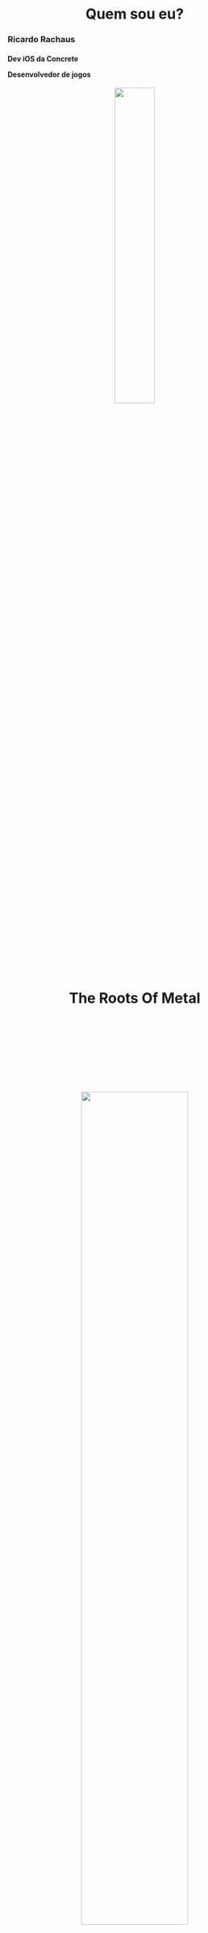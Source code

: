 <h1><center>Quem sou eu? </center></h1>

<h3>Ricardo Rachaus</h3>
<h4>
Dev iOS da Concrete

Desenvolvedor de jogos
</h4>

<center><img src="images/pic.png" style="width: 40%; height: 40%"/>​</center>

<br></br>
<br></br>
<br></br>
<br></br>
<br></br>


<center><h1> The Roots Of Metal </h1></center>

<br></br>
<br></br>
<br></br>
<br></br>

<center><img src="images/pantera.gif" style="width: 65%; height: 65%"/>​</center>

<br></br>
<br></br>
<br></br>
<br></br>

<center><img src="images/metal.png" style="width: 30%; height: 30%"/>​</center>

<center><h2> API Gráfica da Apple</h2></center>

<br></br>
<br></br>
<br></br>
<br></br>


## Índice


- O que é?
- História de computação gráfica
- APIs gráficas
    - OpenGL
    - Metal
- Como funciona
    - GPU
    - Shaders
    - Pipeline
- Metal nos frameworks
- Demo
- Aplicações

<br></br>
<br></br>
<br></br>
<br></br>

### Antes de começar, um pequeno aviso:

Você nunca fará:
```swift
import Metal
```

<br></br>
<br></br>
<br></br>

## O que é?

- API gráfica lançada em 2014
- Interface para conversar com a GPU
- Melhor performance para devices Apple
- Apenas lida com renderização
- Feita em C/C++

<br></br>
<br></br>
<br></br>

<center>Aplicações</center>
-----------------
-----------------
<center>Metal</center>
-----------------
-----------------
<center>GPU</center>
-----------------

<br></br>
<br></br>

## História da Computação Gráfica

- Cada plataforma tinha sua própria API
- Cada programa era único para cada computador
- Nos anos 90 veio o OpenGL pela Silicon Graphics Inc.
- OpenGL veio para ser cross-platform
- Mas as empresas não queriam adotar (como Apple)

<br></br>
<br></br>
<br></br>
<br></br>

### Mas um cara mudou tudo...

<br></br>
<br></br>
<br></br>
<br></br>

# John Carmack

<center><img src="images/carmack.jpg" style="width: 75%; height: 75%"/>​</center>

- Considerado um dos melhores programadores de todos os tempos
- Co-fundador da id Software
- Ao criar Quake, obrigou as empresas a usar o OpenGL

<br></br>
<br></br>
<br></br>
<br></br>

<center><img src="images/carmackqr.png" style="width: 50%; height: 50%"/>​</center>

<br></br>
<br></br>
<br></br>
<br></br>

### Mas o tempo passou e o OpenGL foi ficando para trás...

<br></br>
<br></br>
<br></br>
<br></br>

## APIs gráficas

<center>
<img src="images/opengl.png" style="width: 25%; height: 25%"/>​
<img src="images/directx.png" style="width: 25%; height: 25%"/>​

<img src="images/vulkan.png" style="width: 25%; height: 25%"/>​
<img src="images/metal.png" style="width: 25%; height: 25%"/>​
</center>

<br></br>
<br></br>
<br></br>

### OpenGL

- OpenGL é velho e está sendo substituído
- É mantido por compatibilidade
- Difícil de usar para projetos mais exigentes
- Cada empresa faz sua implementação

### Metal

- Metal é uma API recente
- Performático
- A Apple que desenvolve
- Mais poder de expressão

<br></br>
<br></br>
<br></br>
<br></br>

## Como funciona

O “funcionamento básico” do Metal consiste de alguns passos:
- Criar um buffer e adicionar os vértices
- Carregar os shaders
- Setar configurações de como o frame será renderizado
- Criar um comando e executá-lo

<br></br>
<br></br>
<br></br>

#### Coordenadas no Metal:

<center><img src="images/coordinate.png" style="width: 75%; height: 75%"/>​</center>

<br></br>
<br></br>

## GPU

- GPU é feita para paralelismo
- Várias ULAs (Unidades Lógicas Aritméticas)
- É extremamente eficiente para computar valores
- Mas não substitui a CPU
- Hoje é usada em campos além da computação gráfica

-----------------

- Enquanto um CPU tem poucos cores (4, 8 e etc.)
- A GPU mais simples tem 700 cores chegando até 4000

<br></br>
<br></br>
<br></br>

## Shaders

- São programas que são executados na GPU
- Tem uma linguagem própria, nosso caso, MSL (Metal Shading Language)
- A MSL tem sintaxe parecida com C++14
- Os shaders são escritos em arquivos “.metal”
- Há três tipos de shaders no Metal:
    - Vertex
    - Fragment
    - Kernel (Compute)

<br></br>
<br></br>
<br></br>

## Pipeline

<center>Vertex Shader</center>
-----------------
-----------------
<center>Tesselation e Rasterization</center>
-----------------
-----------------
<center>Fragment Shader</center>
-----------------

<br></br>
<br></br>
<br></br>

## Metal nos frameworks

- Está presente nos frameworks gráficos da Apple (UIKit, SpriteKit e SceneKit)
- Ele está “escondido" em mais de uma camada de abstração.
- Qualquer renderização em um dispositivo da Apple usa Metal.

<br></br>
<br></br>
<br></br>
<br></br>

<center><h1>UIKit* -> Core Graphics -> Quartz -> Metal</h1></center>

<h3>* ou qualquer outro framework gráfico da Apple</h3>

<br></br>
<br></br>
<br></br>
<br></br>


# Demo

<br></br>
<br></br>
<br></br>
<br></br>


# Se o Metal é uma API de baixo nível, então por que usar?

<br></br>
<br></br>
<br></br>
<br></br>

## Aplicações

- Machine Learning
- Visão Computacional
- Gráficos em geral
- Desenvolvimento de jogos
- Cálculos físicos e matemáticos complexos
- Problemas que exigem programação paralela
- Processamento de imagens
- Redes neurais
- E etc.

<br></br>
<br></br>
<br></br>
<br></br>

# Bônus

<center><img src="images/evilkit.png" style="width: 50%; height: 50%"/>​</center>

<br></br>
<br></br>

<center><h1>Obrigado</h1></center>

<center><img src="images/contact.png" style="width: 50%; height: 50%"/>​</center>

<br></br>
<br></br>